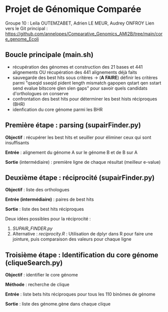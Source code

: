 # Projet de Génomique Comparée
Groupe 10 : Leila OUTEMZABET, Adrien LE MEUR, Audrey ONFROY
Lien vers le Git principal : https://github.com/annelopes/Comparative_Genomics_AMI2B/tree/main/core_genome_Ecoli

## Boucle principale (main.sh)
- récupération des génomes et construction des 21 bases et 441 alignements OU récupération des 441 alignements déjà faits
- sauvegarde des best hits sous critères
 → (**A FAIRE**) définir les critères parmi "qseqid sseqid pident length mismatch gapopen qstart qen sstart send evalue bitscore qlen slen gaps" pour savoir quels candidats d'orthologues on conserve
- confrontation des best hits pour déterminer les best hists réciproques (BHR)
- idenfication du core génome parmi les BHR

## Première étape : parsing (supairFinder.py)
**Objectif** : récupérer les best hits et seuiller pour éliminer ceux qui sont insuffisants

**Entrée** : alignement du génome A sur le génome B et de B sur A

**Sortie** (intermédiaire) : première ligne de chaque résultat (meilleur e-value)


## Deuxième étape : réciprocité (supairFinder.py)
**Objectif** : liste des orthologues

**Entrée (intermédiaire)** : paires de best hits

**Sortie** : liste des best hits réciproques


Deux idées possibles pour la réciprocité :
1) *SUPAIR_FINDER.py*
2) Alternative : *reciprocity.R* : Utilisation de dplyr dans R pour faire une jointure, puis comparaison des valeurs pour chaque ligne

## Troisième étape : Identification du core génome (cliqueSearch.py)
**Objectif** : identifier le core génome

**Méthode** : recherche de clique

**Entrée** : liste bets hits réciproques pour tous les 110 binômes de génome

**Sortie** : liste des génome.gène dans chaque clique
